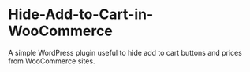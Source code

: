# Hide-Add-to-Cart-in-WooCommerce
A simple WordPress plugin useful to hide add to cart buttons and prices from WooCommerce sites.
